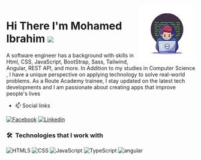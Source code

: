 <img align="right" src="https://raw.githubusercontent.com/mohamedelkashef15/mohamedelkashef15/main/github-profile.png" width="30%">
<h1>
  Hi There I'm Mohamed Ibrahim
  <img src="https://media.giphy.com/media/hvRJCLFzcasrR4ia7z/giphy.gif" width="28">
</h1>
<p>
A software engineer has a background with skills in Html, CSS, JavaScript, BootStrap, Sass, Tailwind, Angular, REST
API, and more. In Addition to my studies in Computer Science , I have a unique perspective on applying technology to
solve real-world problems. As a Route Academy trainee, I stay updated on the latest tech developments and I am
passionate about creating apps that improve people's lives
</p>


  
- 📫 Social links
<p>
<a href="https://www.facebook.com/mohamed.awaad.90834/"><img
    src="https://img.shields.io/badge/-Facebook-3b5998?style=flat&logo=facebook&logoColor=white" alt="Facebook"></a>
<a href="https://www.linkedin.com/in/mohamed-ibrahim-926665321/"><img
    src="https://img.shields.io/badge/-Linkedin-0072b1?style=flat&logo=linkedin&logoColor=white" alt="Linkedin"></a>
</p>

### 🛠 &nbsp;Technologies that I work with
![HTML5](https://img.shields.io/badge/-HTML5-000000?style=flat&logo=html5)
![CSS](https://img.shields.io/badge/-CSS-000000?style=flat&logo=css3)
![JavaScript](https://img.shields.io/badge/-JavaScript-000000?style=flat&logo=javascript)
![TypeScript](https://img.shields.io/badge/-TypeScript-000000?style=flat&logo=typescript)
![angular](https://img.shields.io/badge/-Angular?logo=angular&logoColor=ffffff%09&label=Angular&labelColor=%23c3002f&color=%23c3002f)

